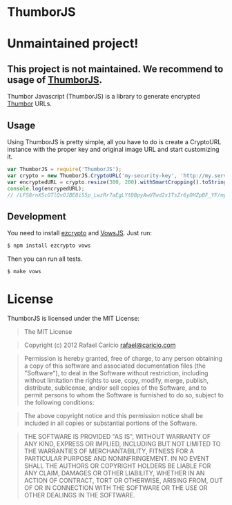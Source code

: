 # ThumborJS

# Unmaintained project!
## This project is not maintained. We recommend to usage of [ThumborJS](https://github.com/OOShoppingnl/thumborjs).

Thumbor Javascript (ThumborJS) is a library to generate encrypted [Thumbor](https://github.com/globocom/thumbor/) URLs. 

## Usage

Using ThumborJS is pretty simple, all you have to do is create a CryptoURL instance with the 
proper key and original image URL and start customizing it.

```javascript
var ThumborJS = require('ThumborJS');
var crypto = new ThumborJS.CryptoURL('my-security-key', 'http://my.server.com/path/to/my/image.jpg');
var encryptedURL = crypto.resize(300, 200).withSmartCropping().toString();
console.log(encrypedURL);
// /LFS8rnXScOTlQvOJBE8i55p_LwzRr7aEgLYtDBpyAwUTwd2x1TsZr6yOHZpBF_YF/my.server.com/some/path/to/image.jpg
```

## Development

You need to install [ezcrypto](https://github.com/ElmerZhang/ezcrypto) and [VowsJS](http://vowsjs.org/). Just run:

```bash
$ npm install ezcrypto vows
```

Then you can run all tests.

```bash
$ make vows
```

# License

ThumborJS is licensed under the MIT License:

> The MIT License

> Copyright (c) 2012 Rafael Carício <rafael@caricio.com>

> Permission is hereby granted, free of charge, to any person obtaining a copy
> of this software and associated documentation files (the "Software"), to deal
> in the Software without restriction, including without limitation the rights
> to use, copy, modify, merge, publish, distribute, sublicense, and/or sell
> copies of the Software, and to permit persons to whom the Software is
> furnished to do so, subject to the following conditions:

> The above copyright notice and this permission notice shall be included in
> all copies or substantial portions of the Software.

> THE SOFTWARE IS PROVIDED "AS IS", WITHOUT WARRANTY OF ANY KIND, EXPRESS OR
> IMPLIED, INCLUDING BUT NOT LIMITED TO THE WARRANTIES OF MERCHANTABILITY,
> FITNESS FOR A PARTICULAR PURPOSE AND NONINFRINGEMENT. IN NO EVENT SHALL THE
> AUTHORS OR COPYRIGHT HOLDERS BE LIABLE FOR ANY CLAIM, DAMAGES OR OTHER
> LIABILITY, WHETHER IN AN ACTION OF CONTRACT, TORT OR OTHERWISE, ARISING FROM,
> OUT OF OR IN CONNECTION WITH THE SOFTWARE OR THE USE OR OTHER DEALINGS IN
> THE SOFTWARE.
